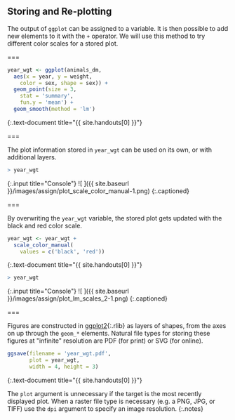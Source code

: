 ---
---

## Storing and Re-plotting

The output of `ggplot` can be assigned to a variable. It is then possible to add
new elements to it with the `+` operator. We will use this method to try
different color scales for a stored plot.

===



~~~r
year_wgt <- ggplot(animals_dm,
  aes(x = year, y = weight,
    color = sex, shape = sex)) + 
  geom_point(size = 3,
    stat = 'summary',
    fun.y = 'mean') +
  geom_smooth(method = 'lm')
~~~
{:.text-document title="{{ site.handouts[0] }}"}


===

The plot information stored in `year_wgt` can be used on its own, or with
additional layers.



~~~r
> year_wgt
~~~
{:.input title="Console"}
![ ]({{ site.baseurl }}/images/assign/plot_scale_color_manual-1.png)
{:.captioned}

===

By overwriting the `year_wgt` variable, the stored plot gets updated with the
black and red color scale.



~~~r
year_wgt <- year_wgt +
  scale_color_manual(
    values = c('black', 'red'))
~~~
{:.text-document title="{{ site.handouts[0] }}"}



~~~r
> year_wgt
~~~
{:.input title="Console"}
![ ]({{ site.baseurl }}/images/assign/plot_lm_scales_2-1.png)
{:.captioned}

===

Figures are constructed in [ggplot2](){:.rlib} as layers of shapes, from the
axes on up through the `geom_*` elements. Natural file types for storing these
figures at "infinite" resolution are PDF (for print) or SVG (for online).



~~~r
ggsave(filename = 'year_wgt.pdf',
       plot = year_wgt,
       width = 4, height = 3)
~~~
{:.text-document title="{{ site.handouts[0] }}"}


The `plot` argument is unnecessary if the target is the most recently displayed
plot. When a raster file type is necessary (e.g. a PNG, JPG, or TIFF) use the
`dpi` argument to specify an image resolution.
{:.notes}
